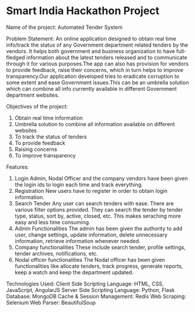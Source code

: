 # Smart India Hackathon Project

Name of the project: Automated Tender System

Problem Statement: 
An online application designed to obtain real time info/track the status of any Government department related tenders by the vendors. It helps both government and business organization to have full-fledged information about the latest tenders released and to communicate through it for various purposes.The app can also has provision for vendors to provide feedback, raise their concerns, which in turn helps to improve transparency.Our application developed tries to eradicate corruption to some extent and ease Government issues.This can be an umbrella solution which can combine all info currently available in different Government department websites.

 Objectives of the project:
1. Obtain real time information 
2. Umbrella solution to combine all information available on different websites
3. To track the status of tenders 
4. To provide feedback
5. Raising concerns
6. To improve transparency

Features:
1. Login 
   Admin, Nodal Officer and the company vendors have been given the login ids to login each time and track everything.
2. Registration
   New users have to register in order to obtain login information.
3. Search Tender 
   Any user can search tenders with ease. There are various filter options provided. They can search the tender by tender type, status, sort by, active, closed, etc. This makes seraching more easy and less time consuming.
4. Admin Functionalities
   The admin has been given the authority to add user, change settings, update information, delete unnecessary information, retrieve information whenever needed.
5. Company functionalities
   These include search tender, profile settings, tender archives, notifications, etc.
6. Nodal officer functionalities
   The Nodal officer has been given functionalities like allocate tenders, track progress, generate reports, keep a watch and keep the department updated.
   
Technologies Used:
Client Side Scripting Language:	HTML, CSS, JavaScript, AngularJS
Server Side Scripting Language:	Python, Flask
Database: MongoDB
Cache & Session Management:	Redis
Web Scraping: Selenium
Web Parser: BeautifulSoup
